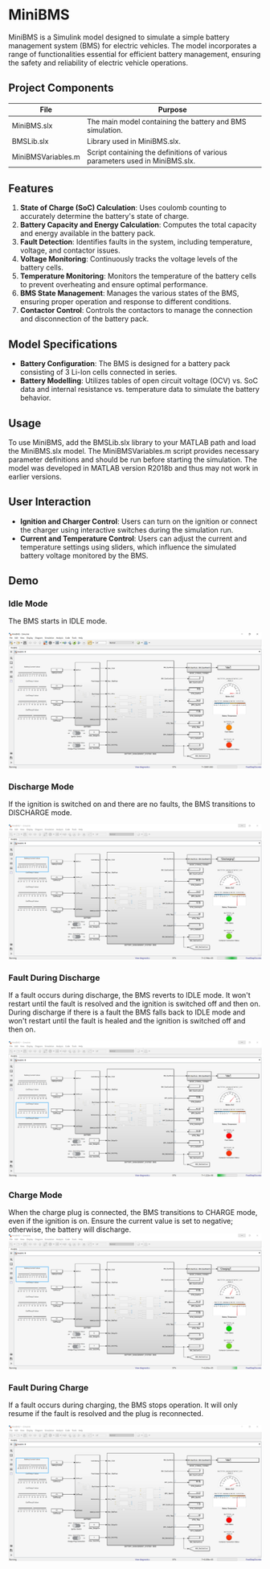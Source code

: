 # MiniBMS

MiniBMS is a Simulink model designed to simulate a simple battery management system (BMS) for electric vehicles. The model incorporates a range of functionalities essential for efficient battery management, ensuring the safety and reliability of electric vehicle operations.

## Project Components
| File | Purpose |
| ---  | --- |
|MiniBMS.slx|The main model containing the battery and BMS simulation.|
|BMSLib.slx|Library used in MiniBMS.slx.|
|MiniBMSVariables.m|Script containing the definitions of various parameters used in MiniBMS.slx.|

## Features

1. **State of Charge (SoC) Calculation**: Uses coulomb counting to accurately determine the battery's state of charge.
2. **Battery Capacity and Energy Calculation**: Computes the total capacity and energy available in the battery pack.
3. **Fault Detection**: Identifies faults in the system, including temperature, voltage, and contactor issues.
4. **Voltage Monitoring**: Continuously tracks the voltage levels of the battery cells.
5. **Temperature Monitoring**: Monitors the temperature of the battery cells to prevent overheating and ensure optimal performance.
6. **BMS State Management**: Manages the various states of the BMS, ensuring proper operation and response to different conditions.
7. **Contactor Control**: Controls the contactors to manage the connection and disconnection of the battery pack.

## Model Specifications

- **Battery Configuration**: The BMS is designed for a battery pack consisting of 3 Li-Ion cells connected in series.
- **Battery Modelling**: Utilizes tables of open circuit voltage (OCV) vs. SoC data and internal resistance vs. temperature data to simulate the battery behavior.

## Usage

To use MiniBMS, add the BMSLib.slx library to your MATLAB path and load the MiniBMS.slx model. The MiniBMSVariables.m script provides necessary parameter definitions and should be run before starting the simulation. The model was developed in MATLAB version R2018b and thus may not work in earlier versions.

## User Interaction

- **Ignition and Charger Control**: Users can turn on the ignition or connect the charger using interactive switches during the simulation run.
- **Current and Temperature Control**: Users can adjust the current and temperature settings using sliders, which influence the simulated battery voltage monitored by the BMS.

## Demo

### Idle Mode

The BMS starts in IDLE mode.

![Idle](/Demo/Idle.PNG)

### Discharge Mode

If the ignition is switched on and there are no faults, the BMS transitions to DISCHARGE mode.

![Discharge](/Demo/Discharge.PNG)

### Fault During Discharge

If a fault occurs during discharge, the BMS reverts to IDLE mode. It won't restart until the fault is resolved and the ignition is switched off and then on.
During discharge if there is a fault the BMS falls back to IDLE mode and won't restart until the fault is healed and the ignition is switched off and then on.

![Fault in discharge](/Demo/DischargeFault.PNG)

### Charge Mode
When the charge plug is connected, the BMS transitions to CHARGE mode, even if the ignition is on. Ensure the current value is set to negative; otherwise, the battery will discharge.
![Charge](/Demo/Charge.PNG)

### Fault During Charge
If a fault occurs during charging, the BMS stops operation. It will only resume if the fault is resolved and the plug is reconnected.

![Fault in charge](/Demo/ChargeFault.PNG)
